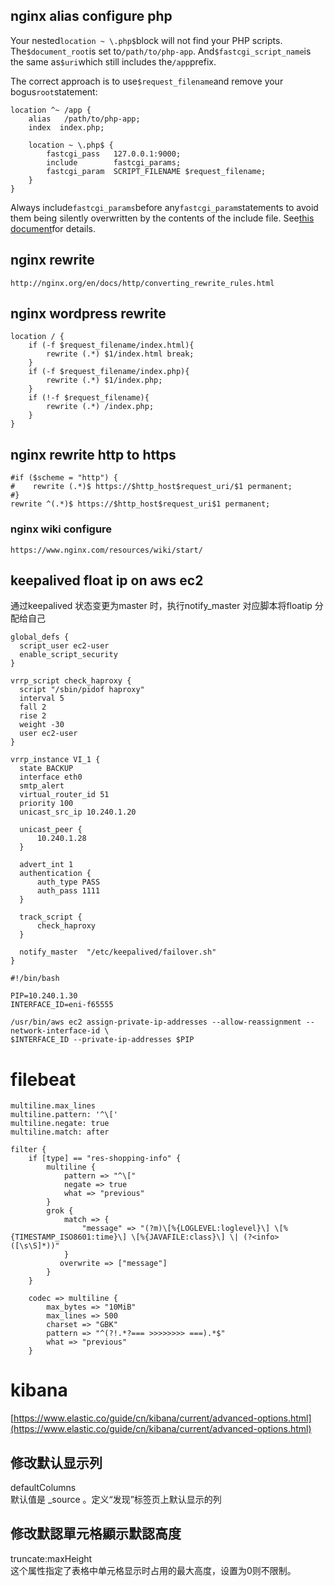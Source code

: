 ## nginx alias configure php

Your nested`location ~ \.php$`block will not find your PHP scripts. The`$document_root`is set to`/path/to/php-app`. And`$fastcgi_script_name`is the same as`$uri`which still includes the`/app`prefix.

The correct approach is to use`$request_filename`and remove your bogus`root`statement:

```
location ^~ /app {
    alias   /path/to/php-app;
    index  index.php;

    location ~ \.php$ {
        fastcgi_pass   127.0.0.1:9000;
        include        fastcgi_params;
        fastcgi_param  SCRIPT_FILENAME $request_filename;
    }
}
```

Always include`fastcgi_params`before any`fastcgi_param`statements to avoid them being silently overwritten by the contents of the include file. See[this document](http://nginx.org/en/docs/http/ngx_http_core_module.html#var_request_filename)for details.

## nginx rewrite

`http://nginx.org/en/docs/http/converting_rewrite_rules.html`

## nginx wordpress rewrite

```
location / {
    if (-f $request_filename/index.html){
        rewrite (.*) $1/index.html break;
    }
    if (-f $request_filename/index.php){
        rewrite (.*) $1/index.php;
    }
    if (!-f $request_filename){
        rewrite (.*) /index.php;
    }
}
```

## nginx rewrite http to https

```
#if ($scheme = "http") {
#    rewrite (.*)$ https://$http_host$request_uri/$1 permanent;
#}
rewrite ^(.*)$ https://$http_host$request_uri$1 permanent;
```

### nginx wiki configure

`https://www.nginx.com/resources/wiki/start/`

## keepalived float ip on aws ec2

通过keepalived 状态变更为master 时，执行notify\_master 对应脚本将floatip 分配给自己

```
global_defs {
  script_user ec2-user
  enable_script_security
}

vrrp_script check_haproxy {
  script "/sbin/pidof haproxy"
  interval 5
  fall 2
  rise 2
  weight -30
  user ec2-user
}

vrrp_instance VI_1 {
  state BACKUP
  interface eth0
  smtp_alert
  virtual_router_id 51
  priority 100
  unicast_src_ip 10.240.1.20

  unicast_peer {
      10.240.1.28
  }

  advert_int 1
  authentication {
      auth_type PASS
      auth_pass 1111
  }

  track_script {
      check_haproxy
  }

  notify_master  "/etc/keepalived/failover.sh"
}
```

```
#!/bin/bash

PIP=10.240.1.30
INTERFACE_ID=eni-f65555

/usr/bin/aws ec2 assign-private-ip-addresses --allow-reassignment --network-interface-id \
$INTERFACE_ID --private-ip-addresses $PIP
```

# filebeat

```
multiline.max_lines
multiline.pattern: '^\['
multiline.negate: true
multiline.match: after
```

```
filter {
    if [type] == "res-shopping-info" {
        multiline {
            pattern => "^\["
            negate => true
            what => "previous"
        }
        grok {
            match => {
                "message" => "(?m)\[%{LOGLEVEL:loglevel}\] \[%{TIMESTAMP_ISO8601:time}\] \[%{JAVAFILE:class}\] \| (?<info>([\s\S]*))"
            }
           overwrite => ["message"]
        }
    }
```

```
    codec => multiline {
        max_bytes => "10MiB"
        max_lines => 500
        charset => "GBK"
        pattern => "^(?!.*?=== >>>>>>>> ===).*$"
        what => "previous"
    }
```

# kibana

[https://www.elastic.co/guide/cn/kibana/current/advanced-options.html](https://www.elastic.co/guide/cn/kibana/current/advanced-options.html)

## 修改默认显示列

defaultColumns  
默认值是 \_source 。定义“发现”标签页上默认显示的列

## 修改默認單元格顯示默認高度

truncate:maxHeight  
这个属性指定了表格中单元格显示时占用的最大高度，设置为0则不限制。

